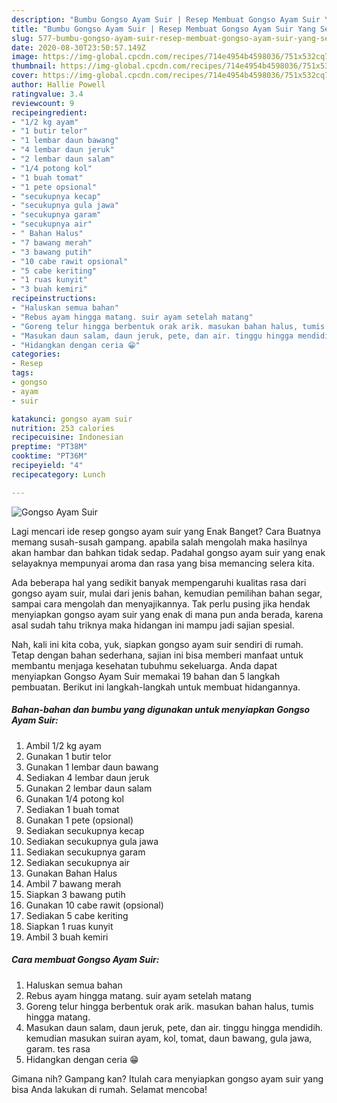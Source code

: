 ```yaml
---
description: "Bumbu Gongso Ayam Suir | Resep Membuat Gongso Ayam Suir Yang Sedap"
title: "Bumbu Gongso Ayam Suir | Resep Membuat Gongso Ayam Suir Yang Sedap"
slug: 577-bumbu-gongso-ayam-suir-resep-membuat-gongso-ayam-suir-yang-sedap
date: 2020-08-30T23:50:57.149Z
image: https://img-global.cpcdn.com/recipes/714e4954b4598036/751x532cq70/gongso-ayam-suir-foto-resep-utama.jpg
thumbnail: https://img-global.cpcdn.com/recipes/714e4954b4598036/751x532cq70/gongso-ayam-suir-foto-resep-utama.jpg
cover: https://img-global.cpcdn.com/recipes/714e4954b4598036/751x532cq70/gongso-ayam-suir-foto-resep-utama.jpg
author: Hallie Powell
ratingvalue: 3.4
reviewcount: 9
recipeingredient:
- "1/2 kg ayam"
- "1 butir telor"
- "1 lembar daun bawang"
- "4 lembar daun jeruk"
- "2 lembar daun salam"
- "1/4 potong kol"
- "1 buah tomat"
- "1 pete opsional"
- "secukupnya kecap"
- "secukupnya gula jawa"
- "secukupnya garam"
- "secukupnya air"
- " Bahan Halus"
- "7 bawang merah"
- "3 bawang putih"
- "10 cabe rawit opsional"
- "5 cabe keriting"
- "1 ruas kunyit"
- "3 buah kemiri"
recipeinstructions:
- "Haluskan semua bahan"
- "Rebus ayam hingga matang. suir ayam setelah matang"
- "Goreng telur hingga berbentuk orak arik. masukan bahan halus, tumis hingga matang."
- "Masukan daun salam, daun jeruk, pete, dan air. tinggu hingga mendidih. kemudian masukan suiran ayam, kol, tomat, daun bawang, gula jawa, garam. tes rasa"
- "Hidangkan dengan ceria 😁"
categories:
- Resep
tags:
- gongso
- ayam
- suir

katakunci: gongso ayam suir 
nutrition: 253 calories
recipecuisine: Indonesian
preptime: "PT38M"
cooktime: "PT36M"
recipeyield: "4"
recipecategory: Lunch

---
```



![Gongso Ayam Suir](https://img-global.cpcdn.com/recipes/714e4954b4598036/751x532cq70/gongso-ayam-suir-foto-resep-utama.jpg)

Lagi mencari ide resep gongso ayam suir yang Enak Banget? Cara Buatnya memang susah-susah gampang. apabila salah mengolah maka hasilnya akan hambar dan bahkan tidak sedap. Padahal gongso ayam suir yang enak selayaknya mempunyai aroma dan rasa yang bisa memancing selera kita.

Ada beberapa hal yang sedikit banyak mempengaruhi kualitas rasa dari gongso ayam suir, mulai dari jenis bahan, kemudian pemilihan bahan segar, sampai cara mengolah dan menyajikannya. Tak perlu pusing jika hendak menyiapkan gongso ayam suir yang enak di mana pun anda berada, karena asal sudah tahu triknya maka hidangan ini mampu jadi sajian spesial.




Nah, kali ini kita coba, yuk, siapkan gongso ayam suir sendiri di rumah. Tetap dengan bahan sederhana, sajian ini bisa memberi manfaat untuk membantu menjaga kesehatan tubuhmu sekeluarga. Anda dapat menyiapkan Gongso Ayam Suir memakai 19 bahan dan 5 langkah pembuatan. Berikut ini langkah-langkah untuk membuat hidangannya.

<!--inarticleads1-->

##### Bahan-bahan dan bumbu yang digunakan untuk menyiapkan Gongso Ayam Suir:

1. Ambil 1/2 kg ayam
1. Gunakan 1 butir telor
1. Gunakan 1 lembar daun bawang
1. Sediakan 4 lembar daun jeruk
1. Gunakan 2 lembar daun salam
1. Gunakan 1/4 potong kol
1. Sediakan 1 buah tomat
1. Gunakan 1 pete (opsional)
1. Sediakan secukupnya kecap
1. Sediakan secukupnya gula jawa
1. Sediakan secukupnya garam
1. Sediakan secukupnya air
1. Gunakan  Bahan Halus
1. Ambil 7 bawang merah
1. Siapkan 3 bawang putih
1. Gunakan 10 cabe rawit (opsional)
1. Sediakan 5 cabe keriting
1. Siapkan 1 ruas kunyit
1. Ambil 3 buah kemiri




<!--inarticleads2-->

##### Cara membuat Gongso Ayam Suir:

1. Haluskan semua bahan
1. Rebus ayam hingga matang. suir ayam setelah matang
1. Goreng telur hingga berbentuk orak arik. masukan bahan halus, tumis hingga matang.
1. Masukan daun salam, daun jeruk, pete, dan air. tinggu hingga mendidih. kemudian masukan suiran ayam, kol, tomat, daun bawang, gula jawa, garam. tes rasa
1. Hidangkan dengan ceria 😁




Gimana nih? Gampang kan? Itulah cara menyiapkan gongso ayam suir yang bisa Anda lakukan di rumah. Selamat mencoba!
